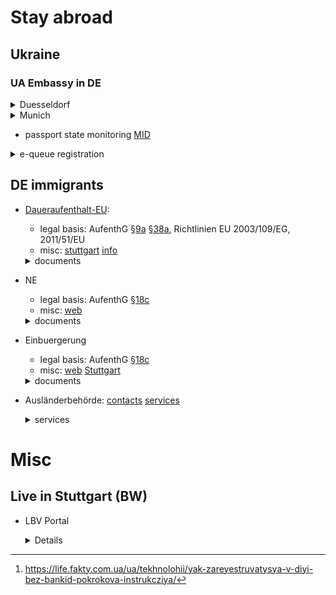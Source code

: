 # Stay abroad

## Ukraine

### UA Embassy in DE

<details><summary>Duesseldorf</summary>

- [registration](https://duesseldorf.mfa.gov.ua/konsulski-pitannya/zapis-na-prijom)
- Reisepass:
  - rules:
    [general](https://duesseldorf.mfa.gov.ua/konsulski-pitannya/pasport/pasport-gromadyanina-ukrayini-dlya-viyizdu-za-kordon/otrimannya-vigotovlenogo-zakordonnogo-pasporta)
    [16+](https://duesseldorf.mfa.gov.ua/konsulski-pitannya/pasport/pasport-gromadyanina-ukrayini-dlya-viyizdu-za-kordon/osobam-starshe-16-rokiv)
  - app:
    - [app](https://duesseldorf.mfa.gov.ua/storage/app/sites/135/Passport/zayava-na-oformlennya-pasporta-1.pdf)
    - [keep old](https://duesseldorf.mfa.gov.ua/storage/app/sites/135/Passport/blank-zayavi.pdf)

</details>
<details><summary>Munich</summary>

- [registration](https://munich.mfa.gov.ua/pres-centr)
- Reisepass:
  - rules:
    [general](https://munich.mfa.gov.ua/konsulski-pitannya/pasportni-pitannya/oformlennya-zakordonnogo-pasporta)
    [16+](https://munich.mfa.gov.ua/konsulski-pitannya/pasportni-pitannya/oformlennya-zakordonnogo-pasporta/osobam-starshe-16-rokiv)

</details>

- passport state monitoring [MID](https://passport.mfa.gov.ua/)

<details><summary>e-queue registration</summary>

- [e-queue](https://mfa.gov.ua/consul/forua/e-cherga)
  registration
  - [bankId NBU](https://bank.gov.ua/ua/bank-id-nbu) [video](https://youtu.be/sP-8dDCJBCs) ([about](https://youtu.be/npCBq_bltbo))
  - ID-картка [video](https://youtu.be/X87u3cG8vrU)
  - біометричний закордонний [video](https://youtu.be/3ikx_ot7Dpw)
- diia w/o bankId [^diia_registration]

[^diia_registration]: https://life.fakty.com.ua/ua/tekhnolohii/yak-zareyestruvatysya-v-diyi-bez-bankid-pokrokova-instrukcziya/

</details>

## DE immigrants

- [Daueraufenthalt-EU](https://www.bamf.de/DE/Themen/MigrationAufenthalt/ZuwandererDrittstaaten/MobilitaetEU/MobilitaetLangfristigerAufenthalt/mobilitaet-langfristigeraufenthalt-node.html):

  - legal basis: AufenthG
    [§9a](https://www.gesetze-im-internet.de/aufenthg_2004/__9a.html)
    [§38a](https://www.gesetze-im-internet.de/aufenthg_2004/__38a.html),
    Richtlinien EU 2003/109/EG, 2011/51/EU 
  - misc:
    [stuttgart](https://welcome.stuttgart.de/ankommen/aufenthalt/erlaubnis-zum-daueraufenthalt-eu.php)
    [info](https://www.make-it-in-germany.com/de/visum-aufenthalt/dauerhaft-in-deutschland/daueraufenthalt-eu)
  <details><summary>documents</summary>

    - Sprache (Niveau B1)
    - [Integrationskurse](https://www.bamf.de/DE/Themen/Integration/ZugewanderteTeilnehmende/Integrationskurse/integrationskurse-node.html;jsessionid=A6ED2DBAC51972FB51F42A0FA5CC87C8.intranet372)
    - [Beitragsnachweis](https://www.deutsche-rentenversicherung.de/SharedDocs/Glossareintraege/DE/B/beitragsnachweis.html):
      [register](https://www.deutsche-rentenversicherung.de/DRV/DE/Kundenportal/kundenportal-node.html)
    - [Wohnraumnachweis](https://www.stuttgart.de/medien/ibs/32-41_0549.pdf)

  </details>

- NE
  - legal basis: AufenthG
    [§18c](https://www.gesetze-im-internet.de/aufenthg_2004/__18c.html)
  - misc:
    [web](https://www.gesetze-im-internet.de/aufenthg_2004/__9a.html)
  <details><summary>documents</summary>

    - [Antrag](https://www.stuttgart.de/medien/ibs/niederlassungserlaubnis-antrag.pdf)
    - 1 biometrisches Passfoto
    - Sprache (Niveau B1)
    - [Integrationskurse](https://www.bamf.de/DE/Themen/Integration/ZugewanderteTeilnehmende/Integrationskurse/integrationskurse-node.html;jsessionid=A6ED2DBAC51972FB51F42A0FA5CC87C8.intranet372)
    - [Beitragsnachweis](https://www.deutsche-rentenversicherung.de/SharedDocs/Glossareintraege/DE/B/beitragsnachweis.html):
      [register](https://www.deutsche-rentenversicherung.de/DRV/DE/Kundenportal/kundenportal-node.html)
    - [Wohnraumnachweis](https://www.stuttgart.de/medien/ibs/32-41_0549.pdf)
    - Erklärung zu Vorstrafen / Sozialleistungen
      [v2](https://km-bw.de/site/pbs-bw-km-root/get/documents_E-835803849/KULTUS.Dachmandant/KULTUS/KM-Homepage/Ukraine-Krieg/KM-Infoschreiben%20Ukraine-Krieg/Anlage%20Erkl%C3%A4rung%20zu%20Vorstrafen.pdf)
      [v1](www.berlin.de/gerichte/kammergericht/_assets/rechtsreferendariat/bewerbungsverfahren/erklaerung_zu_vorstrafen.pdf)

  </details>

- Einbuergerung
  - legal basis: AufenthG
    [§18c](https://www.gesetze-im-internet.de/aufenthg_2004/__18c.html)
  - misc:
    [web](https://www.gesetze-im-internet.de/aufenthg_2004/__9a.html)
    [Stuttgart](https://www.stuttgart.de/organigramm/leistungen/einbuergerung-fuer-auslaender-mit-einbuergerungsanspruch-beantragen.php)
  <details><summary>documents</summary>

    - [Antrag](https://www.stuttgart.de/medien/ibs/niederlassungserlaubnis-antrag.pdf)
    - 1 biometrisches Passfoto
    - Sprache (Niveau B1)
    - [Integrationskurse](https://www.bamf.de/DE/Themen/Integration/ZugewanderteTeilnehmende/Integrationskurse/integrationskurse-node.html;jsessionid=A6ED2DBAC51972FB51F42A0FA5CC87C8.intranet372)
    - [Beitragsnachweis](https://www.deutsche-rentenversicherung.de/SharedDocs/Glossareintraege/DE/B/beitragsnachweis.html):
      [register](https://www.deutsche-rentenversicherung.de/DRV/DE/Kundenportal/kundenportal-node.html)
    - [Wohnraumnachweis](https://www.stuttgart.de/medien/ibs/32-41_0549.pdf)
    - Erklärung zu Vorstrafen / Sozialleistungen
      [v2](https://km-bw.de/site/pbs-bw-km-root/get/documents_E-835803849/KULTUS.Dachmandant/KULTUS/KM-Homepage/Ukraine-Krieg/KM-Infoschreiben%20Ukraine-Krieg/Anlage%20Erkl%C3%A4rung%20zu%20Vorstrafen.pdf)
      [v1](www.berlin.de/gerichte/kammergericht/_assets/rechtsreferendariat/bewerbungsverfahren/erklaerung_zu_vorstrafen.pdf)
  
  </details>

- Ausländerbehörde:
  [contacts](https://www.stuttgart.de/buergerinnen-und-buerger/migranten/informationen-der-auslaenderbehoerde/auslaenderbehoerde-terminvereinbarung.php)
  [services](https://stuttgart.konsentas.de/form/7/?signup_new=1)
  <details><summary>services</summary>

  - [Übertragung eines bestehenden Aufenthaltstitels](https://www.stuttgart.de/organigramm/leistungen/uebertragung-eines-bestehenden-aufenthaltstitels-auf-einen-neuen-nationalpass.php?p=1118%2C1561%2C%2Fservice%2Fdienstleistungen%2Findex.php%2C304287)

  </details>

# Misc

## Live in Stuttgart (BW)


- LBV Portal
  <details>

  - https://kp.lbv.landbw.de/
  - https://lbv.landbw.de/startseite
  - https://www.service-bw.de/einwilligung
  - https://lbv.landbw.de/das-lbv/kontakt/datenschutz

  </details>
